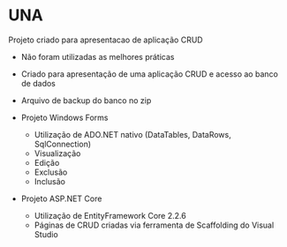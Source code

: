 # UNA
Projeto criado para apresentacao de aplicação CRUD

* Não foram utilizadas as melhores práticas
* Criado para apresentação de uma aplicação CRUD e acesso ao banco de dados
* Arquivo de backup do banco no zip

* Projeto Windows Forms
	* Utilização de ADO.NET nativo (DataTables, DataRows, SqlConnection)
	* Visualização
	* Edição
	* Exclusão
	* Inclusão

* Projeto ASP.NET Core
	* Utilização de EntityFramework Core 2.2.6
	* Páginas de CRUD criadas via ferramenta de Scaffolding do Visual Studio
